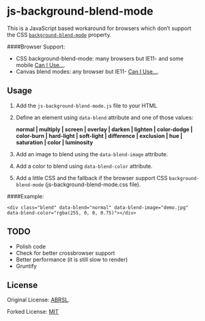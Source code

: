# js-background-blend-mode

This is a JavaScript based workaround for browsers which don’t support the CSS [`background-blend-mode`](http://css-tricks.com/basics-css-blend-modes/) property. 

####Browser Support: 

- CSS background-blend-mode: many browsers but IE11- and some mobile [Can I Use...](http://caniuse.com/#feat=css-backgroundblendmode).
- Canvas blend modes: any browser but IE11- [Can I Use...](http://caniuse.com/#feat=canvas-blending).

## Usage

1. Add the `js-background-blend-mode.js` file to your HTML
2. Define an element using `data-blend` attribute and one of those values:

	**normal | multiply | screen | overlay | darken | lighten | color-dodge | color-burn | hard-light | soft-light | difference | exclusion | hue | saturation | color | luminosity**

3. Add an image to blend using the `data-blend-image` attribute.
4. Add a color to blend using `data-blend-color` attribute.
5. Add a little CSS and the fallback if the browser support CSS `background-blend-mode` (js-background-blend-mode.css file).

####Example:

	<div class="blend" data-blend="normal" data-blend-image="demo.jpg" data-blend-color="rgba(255, 0, 0, 0.75)"></div>


## TODO

- Polish code
- Check for better crossbrowser support
- Better performance (it is still slow to render)
- Gruntify


## License


Original License: [ABRSL](https://github.com/idevsoftware/js-background-blend-mode/blob/master/LICENSE.md).

Forked License: [MIT](https://github.com/juanbrujo/js-background-blend-mode/blob/master/LICENSE)
